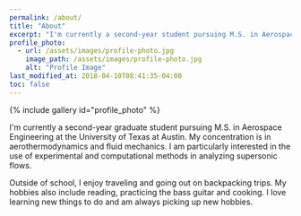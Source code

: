```yaml
---
permalink: /about/
title: "About"
excerpt: "I'm currently a second-year student pursuing M.S. in Aerospace Engineering at the University of Texas at Austin."
profile_photo:
  - url: /assets/images/profile-photo.jpg
    image_path: /assets/images/profile-photo.jpg
    alt: "Profile Image"
last_modified_at: 2018-04-10T08:41:35-04:00
toc: false
---
```


{% include gallery id="profile_photo" %}

I'm currently a second-year graduate student pursuing M.S. in Aerospace Engineering at the University of Texas at Austin. My concentration is in aerothermodynamics and fluid mechanics. I am particularly interested in the use of experimental and computational methods in analyzing supersonic flows.

Outside of school, I enjoy traveling and going out on backpacking trips. My hobbies also include reading, practicing the bass guitar and cooking. I love learning new things to do and am always picking up new hobbies.
